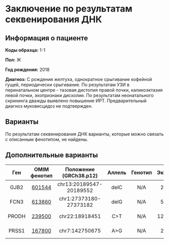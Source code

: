 # Заключение по результатам секвенирования ДНК

## Информация о пациенте

**Коды образца:** 1-1

**Пол:** Ж

**Год рождения:** 2018

**Диагноз:** С рождения желтуха, однократное срыгивание кофейной гущей, периодически срыгивание.
По результатам УЗИ в перинатальном центре - тазовая дистопия правой почки, каликоэктазия левой почки, эхопризнаки дисхолии.
По результатам неонатального скрининга дважды выявлено повышение ИРТ.
Предварительный диагноз муковисцидоз не подтвержден. 

## Варианты

По результатам секвенирования ДНК варианты, которые можно связать с описанным фенотипом, не найдены.

## Дополнительные варианты

| Ген    | OMIM фенотип | Положение (GRCh38.p12) | Аллель | Генотип | Экзон | Тип замены | Частота аллеля | Глубина прочтения |
|:------:|:------------:|:-------------------------:|:--------------:|:-------:|:-----:|:----------:|:--------------:|:-----------------:| 
| GJB2 | [601544](https://omim.org/entry/601544) | chr13:20189547-20189552 | delC | N/A | 2/2 | Frameshift Variant | [0.00795](https://www.ncbi.nlm.nih.gov/snp/rs80338939) | N/A |
| FCN3 | [613860](https://omim.org/entry/613860) | chr1:27373180-27373182 | delG | N/A | 5/8 | Frameshift Variant | [0.018651](https://www.ncbi.nlm.nih.gov/snp/rs532781899) | N/A |
| PRODH | [239500](https://omim.org/entry/239500) | chr22:18918451 | C>T | N/A | 12/15 | Missense Variant | [0.079402](https://www.ncbi.nlm.nih.gov/snp/rs2904552) | N/A |
| PRSS1 | [167800](https://omim.org/entry/167800) | chr7:142750675 | A>G | N/A | 2/6 | Missense Variant | [0.3173](https://www.ncbi.nlm.nih.gov/snp/rs144422014) | N/A |
